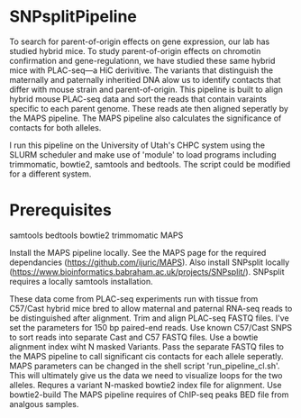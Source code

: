 # SNPsplitPipeline
To search for parent-of-origin effects on gene expression, our lab has studied hybrid mice. To study parent-of-origin effects on chromotin confirmation and gene-regulationn, we have studied these same hybrid mice with PLAC-seq—a HiC derivitive. The variants that distinguish the maternally and paternally inheritied DNA alow us to identify contacts that differ with mouse strain and parent-of-origin. This pipeline is built to align hybrid mouse PLAC-seq data and sort the reads that contain varaints specific to each parent genome. These reads ate then aligned seperatly by the MAPS pipeline. The MAPS pipeline also calculates the significance of contacts for both alleles.

I run this pipeline on the University of Utah's CHPC system using the SLURM scheduler and make use of 'module' to load programs including trimmomatic, bowtie2, samtools and bedtools. The script could be modified for a different system.

# Prerequisites
samtools
bedtools
bowtie2
trimmomatic
MAPS

Install the MAPS pipeline locally. See the MAPS page for the required dependancies (https://github.com/ijuric/MAPS).
Also install SNPsplit locally (https://www.bioinformatics.babraham.ac.uk/projects/SNPsplit/). SNPsplit requires a locally samtools installation.

These data come from PLAC-seq experiments run with tissue from C57/Cast hybrid mice bred to allow maternal and paternal RNA-seq reads to be distinguished after alignment. Trim and align PLAC-seq FASTQ files. I've set the parameters for 150 bp paired-end reads.
Use known C57/Cast SNPS to sort reads into separate Cast and C57 FASTQ files. Use a bowtie alignment index wiht N masked Variants. Pass the separate FASTQ files to the MAPS pipeline to call significant cis contacts for each allele seperatly. MAPS parameters can be changed in the shell script 'run_pipeline_cl.sh'. This will ultimately give us the data we need to visualize loops for the two alleles.
Requres a variant N-masked bowtie2 index file for alignment. Use bowtie2-build
The MAPS pipeline requires of ChIP-seq peaks BED file from analgous samples.

